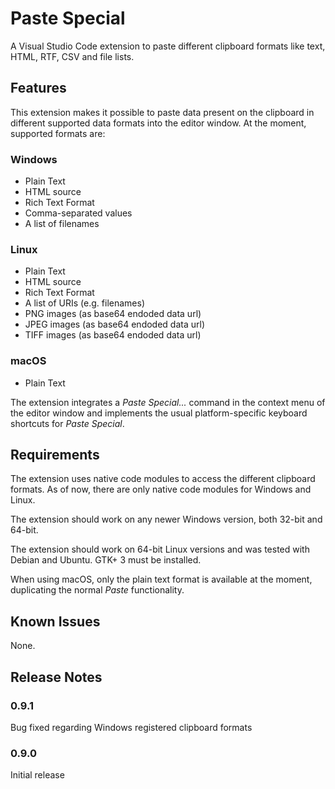 # Paste Special

A Visual Studio Code extension to paste different clipboard formats like text, HTML, RTF, CSV and file lists.

## Features

This extension makes it possible to paste data present on the clipboard in different supported data formats into the editor window.
At the moment, supported formats are:

### Windows
- Plain Text
- HTML source
- Rich Text Format
- Comma-separated values
- A list of filenames

### Linux
- Plain Text
- HTML source
- Rich Text Format
- A list of URIs (e.g. filenames)
- PNG images (as base64 endoded data url)
- JPEG images (as base64 endoded data url) 
- TIFF images (as base64 endoded data url) 

### macOS
- Plain Text

The extension integrates a *Paste Special...* command in the context menu of the editor window 
and implements the usual platform-specific keyboard shortcuts for *Paste Special*.

## Requirements

The extension uses native code modules to access the different clipboard formats. 
As of now, there are only native code modules for Windows and Linux. 

The extension should work on any newer Windows version, both 32-bit and 64-bit. 

The extension should work on 64-bit Linux versions and was tested with Debian and Ubuntu. GTK+ 3 must be installed.

When using macOS, only the plain text format is available at the moment, duplicating the normal *Paste* functionality.

## Known Issues

None. 

## Release Notes

### 0.9.1

Bug fixed regarding Windows registered clipboard formats

### 0.9.0

Initial release



